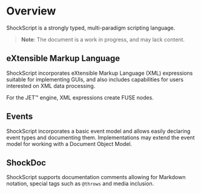 # Overview

ShockScript is a strongly typed, multi-paradigm scripting language.

> **Note**: The document is a work in progress, and may lack content.

## eXtensible Markup Language

ShockScript incorporates eXtensible Markup Language (XML) expressions suitable for implementing GUIs, and also includes capabilities for users interested on XML data processing.

For the JET™ engine, XML expressions create FUSE nodes.

## Events

ShockScript incorporates a basic event model and allows easily declaring event types and documenting them. Implementations may extend the event model for working with a Document Object Model.

## ShockDoc

ShockScript supports documentation comments allowing for Markdown notation, special tags such as `@throws` and media inclusion.